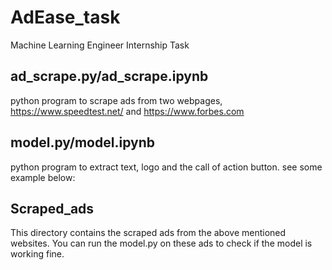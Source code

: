 # AdEase_task
Machine Learning Engineer  Internship Task 


## ad_scrape.py/ad_scrape.ipynb
python program to scrape ads from two webpages, https://www.speedtest.net/ and https://www.forbes.com 

## model.py/model.ipynb
python program to extract text, logo and the call of action button. see some example below:

## Scraped_ads
This directory contains the scraped ads from the above mentioned websites. You can run the model.py on these ads to check if the model is working fine.


